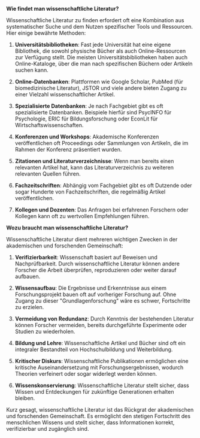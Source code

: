 
**Wie findet man wissenschaftliche Literatur?**

Wissenschaftliche Literatur zu finden erfordert oft eine Kombination aus systematischer Suche und dem Nutzen spezifischer Tools und Ressourcen. Hier einige bewährte Methoden:

1. **Universitätsbibliotheken**: Fast jede Universität hat eine eigene Bibliothek, die sowohl physische Bücher als auch Online-Ressourcen zur Verfügung stellt. Die meisten Universitätsbibliotheken haben auch Online-Kataloge, über die man nach spezifischen Büchern oder Artikeln suchen kann.
 
2. **Online-Datenbanken**: Plattformen wie Google Scholar, PubMed (für biomedizinische Literatur), JSTOR und viele andere bieten Zugang zu einer Vielzahl wissenschaftlicher Artikel.

3. **Spezialisierte Datenbanken**: Je nach Fachgebiet gibt es oft spezialisierte Datenbanken. Beispiele hierfür sind PsycINFO für Psychologie, ERIC für Bildungsforschung oder EconLit für Wirtschaftswissenschaften.

4. **Konferenzen und Workshops**: Akademische Konferenzen veröffentlichen oft Proceedings oder Sammlungen von Artikeln, die im Rahmen der Konferenz präsentiert wurden.

5. **Zitationen und Literaturverzeichnisse**: Wenn man bereits einen relevanten Artikel hat, kann das Literaturverzeichnis zu weiteren relevanten Quellen führen.

6. **Fachzeitschriften**: Abhängig vom Fachgebiet gibt es oft Dutzende oder sogar Hunderte von Fachzeitschriften, die regelmäßig Artikel veröffentlichen.

7. **Kollegen und Dozenten**: Das Anfragen bei erfahrenen Forschern oder Kollegen kann oft zu wertvollen Empfehlungen führen.

**Wozu braucht man wissenschaftliche Literatur?**

Wissenschaftliche Literatur dient mehreren wichtigen Zwecken in der akademischen und forschenden Gemeinschaft:

1. **Verifizierbarkeit**: Wissenschaft basiert auf Beweisen und Nachprüfbarkeit. Durch wissenschaftliche Literatur können andere Forscher die Arbeit überprüfen, reproduzieren oder weiter darauf aufbauen.

2. **Wissensaufbau**: Die Ergebnisse und Erkenntnisse aus einem Forschungsprojekt bauen oft auf vorheriger Forschung auf. Ohne Zugang zu dieser "Grundlagenforschung" wäre es schwer, Fortschritte zu erzielen.
3. **Vermeidung von Redundanz**: Durch Kenntnis der bestehenden Literatur können Forscher vermeiden, bereits durchgeführte Experimente oder Studien zu wiederholen.

4. **Bildung und Lehre**: Wissenschaftliche Artikel und Bücher sind oft ein integraler Bestandteil von Hochschulbildung und Weiterbildung.

5. **Kritischer Diskurs**: Wissenschaftliche Publikationen ermöglichen eine kritische Auseinandersetzung mit Forschungsergebnissen, wodurch Theorien verfeinert oder sogar widerlegt werden können.

6. **Wissenskonservierung**: Wissenschaftliche Literatur stellt sicher, dass Wissen und Entdeckungen für zukünftige Generationen erhalten bleiben.

Kurz gesagt, wissenschaftliche Literatur ist das Rückgrat der akademischen und forschenden Gemeinschaft. Es ermöglicht den stetigen Fortschritt des menschlichen Wissens und stellt sicher, dass Informationen korrekt, verifizierbar und zugänglich sind.
